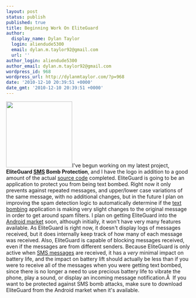 ```yaml
---
layout: post
status: publish
published: true
title: Beginning Work On EliteGuard
author:
  display_name: Dylan Taylor
  login: aliendude5300
  email: dylan.m.taylor92@gmail.com
  url: ''
author_login: aliendude5300
author_email: dylan.m.taylor92@gmail.com
wordpress_id: 968
wordpress_url: http://dylanmtaylor.com/?p=968
date: '2010-12-10 20:39:51 +0000'
date_gmt: '2010-12-10 20:39:51 +0000'
---
```

<p><a rel="attachment wp-att-970" href="http://dylanmtaylor.com/2010/12/10/beginning-work-on-eliteguardian/eliteshield-icon-512-hq-2/"><img class="alignleft size-medium wp-image-970" title="EliteGuardian Application Icon " src="http://dylanmtaylor.com/wp-content/uploads/2010/12/eliteshield-icon-512-hq1-300x300.png" alt="" width="180" height="180" /></a>I've begun working on my latest project, <strong>EliteGuard <a class="zem_slink" title="SMS" rel="wikipedia" href="http://en.wikipedia.org/wiki/SMS">SMS</a> Bomb Protection</strong>, and I have the logo in addition to a good amount of the actual <a class="zem_slink" title="Source code" rel="wikipedia" href="http://en.wikipedia.org/wiki/Source_code">source code</a> completed. EliteGuard is going to be an application to protect you from being text bombed. Right now it only prevents against repeated messages, and upper/lower case variations of the same message, with no additional changes, but in the future I plan on improving the spam detection logic to automatically determine if the <a class="zem_slink" title="E-mail bomb" rel="wikipedia" href="http://en.wikipedia.org/wiki/E-mail_bomb">text bombing</a> application is making very slight changes to the original message in order to get around spam filters. I plan on getting EliteGuard into the <a class="zem_slink" title="Android Market" rel="homepage" href="http://www.android.com/market/">Android market</a> soon, although initially, it won't have very many features available. As EliteGuard is right now, it doesn't display logs of messages received, but it does internally keep track of how many of each message was received. Also, EliteGuard is capable of blocking messages received, even if the messages are from different senders. Because EliteGuard is only active when <a class="zem_slink" title="SMS" rel="wikipedia" href="http://en.wikipedia.org/wiki/SMS">SMS messages</a> are received, it has a <em>very</em> minimal impact on battery life, and the impact on battery lift should actually be less than if you were to receive all of the messages when you were getting text bombed, since there is no longer a need to use precious battery life to vibrate the phone, play a sound, or display an incoming message notification.Â  If you want to be protected against SMS bomb attacks, make sure to download EliteGuard from the Android market when it's available.</p>
<div class="zemanta-pixie" style="margin-top: 10px; height: 15px;"><img class="zemanta-pixie-img" style="border: medium none; float: right;" src="http://dylanmtaylor.com/wp-content/uploads/2011/06/pixy1.gif" alt="" /></div>

